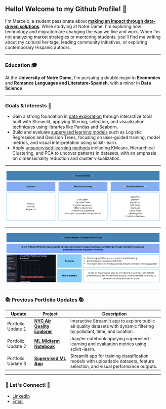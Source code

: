 ## Hello! Welcome to my Github Profile! 👋
I'm Marcelo, a student passionate about <ins>**making an impact through data-driven solutions**</ins>. While studying at Notre Dame, I'm exploring how technology and migration are changing the way we live and work. When I'm not analyzing market strategies or mentoring students, you'll find me writing about my cultural heritage, leading community initiatives, or exploring contemporary Hispanic authors.
___

### Education 🎓
At the **University of Notre Dame**, I'm pursuing a double major in **Economics** and **Romance Languages and Literature-Spanish**, with a minor in **Data Science**
___

### Goals & Interests 🧠
- Gain a strong foundation in <ins>data exploration</ins> through interactive tools built with Streamlit, applying filtering, selection, and visualization techniques using libraries like Pandas and Seaborn.
- Build and evaluate <ins>supervised learning models</ins> such as Logistic Regression and Decision Trees, focusing on user-guided training, model metrics, and visual interpretation using scikit-learn.
- Apply <ins>unsupervised learning methods</ins> including KMeans, Hierarchical Clustering, and PCA to uncover patterns in datasets, with an emphasis on dimensionality reduction and cluster visualization.
___

<img src="https://github.com/marceloguzmanaguirre/marceloguzmanaguirre/blob/0fb2fb88083c3c3329fa995a192aac04bddd1004/ProfileTechnicalSkillsUpdated.png">
 
___

<a href="https://github.com/marceloguzmanaguirre/GUZMANAGUIRRE-Data-Science-Portfolio/tree/6e0ec5821fc7c8bcd1883295b26912654cf08ac2/MLUnsupervisedApp">
  <img src="https://github.com/marceloguzmanaguirre/marceloguzmanaguirre/blob/e2c4d493e42436a611760edf290fdc56851b46ef/ProfileCurrentProjectUMLAppUpdated.png" alt="Unsupervised ML App">
</a>

___

### 📚 Previous Portfolio Updates 📚

| Update | Project | Description |
|--------|---------|-------------|
| Portfolio Update 1 | [**NYC Air Quality Explorer**](https://github.com/marceloguzmanaguirre/GUZMANAGUIRRE-Data-Science-Portfolio/tree/6e0ec5821fc7c8bcd1883295b26912654cf08ac2/basic_streamlit_app) | Interactive Streamlit app to explore public air quality datasets with dynamic filtering by pollutant, time, and location. |
| Portfolio Update 2 | [**ML Midterm Notebook**](https://github.com/marceloguzmanaguirre/GUZMANAGUIRRE-Data-Science-Portfolio/tree/6e0ec5821fc7c8bcd1883295b26912654cf08ac2/TidyData-Project) | Jupyter notebook applying supervised learning and evaluation metrics using scikit-learn. |
| Portfolio Update 3 | [**Supervised ML App**](https://github.com/marceloguzmanaguirre/GUZMANAGUIRRE-Data-Science-Portfolio/tree/6e0ec5821fc7c8bcd1883295b26912654cf08ac2/MLStreamlitApp) | Streamlit app for training classification models with uploadable datasets, feature selection, and visual performance outputs. |

___

### 🔗 Let's Connect! 🔗

- [LinkedIn](https://www.linkedin.com/in/marceloguzmanaguirre)
- [Email](mailto:mguzmana@nd.edu)
